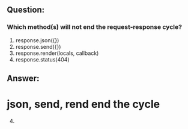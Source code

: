 ## Question: 

### Which method(s) will not end the request-response cycle?

1. response.json({})
2. response.send({})
3. response.render(locals, callback)
4. response.status(404)

## Answer:
# json, send, rend end the cycle

4.

